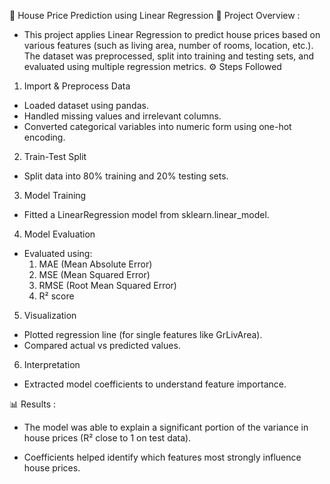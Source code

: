 🏡 House Price Prediction using Linear Regression
📌 Project Overview :

* This project applies Linear Regression to predict house prices based on various features (such as living area, number of rooms, location, etc.). The dataset was preprocessed, split into training and testing sets, and evaluated using multiple regression metrics.
⚙️ Steps Followed

1. Import & Preprocess Data
  * Loaded dataset using pandas.
  * Handled missing values and irrelevant columns.
  * Converted categorical variables into numeric form using one-hot encoding.

2. Train-Test Split
  * Split data into 80% training and 20% testing sets.

3. Model Training
  * Fitted a LinearRegression model from sklearn.linear_model.

4. Model Evaluation
  * Evaluated using:
    1. MAE (Mean Absolute Error)
    2. MSE (Mean Squared Error)
    3. RMSE (Root Mean Squared Error)
    4. R² score

5. Visualization
  * Plotted regression line (for single features like GrLivArea).
  * Compared actual vs predicted values.

6. Interpretation
  * Extracted model coefficients to understand feature importance.

📊 Results :
* The model was able to explain a significant portion of the variance in house prices (R² close to 1 on test data).

* Coefficients helped identify which features most strongly influence house prices.
